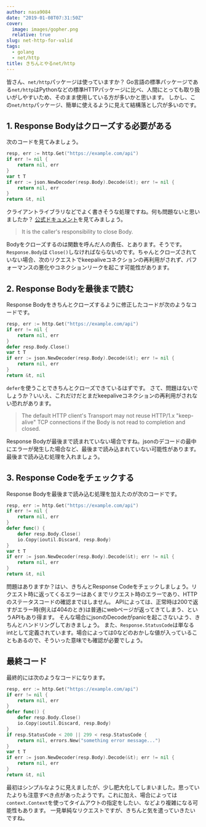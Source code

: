 ```yaml
---
author: nasa9084
date: "2019-01-08T07:31:50Z"
cover:
  image: images/gopher.png
  relative: true
slug: net-http-for-valid
tags:
  - golang
  - net/http
title: きちんとやるnet/http
---
```



皆さん、`net/http`パッケージは使っていますか？
Go言語の標準パッケージである`net/http`はPythonなどの標準HTTPパッケージに比べ、人間にとっても取り扱いがしやすいため、そのまま使用している方が多いかと思います。
しかし、この`net/http`パッケージ、簡単に使えるように見えて結構落とし穴が多いのです。

## 1. Response Bodyはクローズする必要がある

次のコードを見てみましょう。

``` go
resp, err := http.Get("https://example.com/api")
if err != nil {
    return nil, err
}
var t T
if err := json.NewDecoder(resp.Body).Decode(&t); err != nil {
    return nil, err
}
return &t, nil
```

クライアントライブラリなどでよく書きそうな処理ですね。何も問題ないと思いましたか？
[公式ドキュメント](https://golang.org/pkg/net/http/#Response.Body)を見てみましょう。

> It is the caller's responsibility to close Body.

Bodyをクローズするのは関数を呼んだ人の責任、とあります。そうです。`Response.Body`は `Close()`しなければならないのです。ちゃんとクローズされていない場合、次のリクエストでkeepaliveコネクションの再利用がされず、パフォーマンスの悪化やコネクションリークを起こす可能性があります。

## 2. Response Bodyを最後まで読む

Response Bodyをきちんとクローズするように修正したコードが次のようなコードです。

``` go
resp, err := http.Get("https://example.com/api")
if err != nil {
    return nil, err
}
defer resp.Body.Close()
var t T
if err := json.NewDecoder(resp.Body).Decode(&t); err != nil {
    return nil, err
}
return &t, nil
```

`defer`を使うことできちんとクローズできているはずです。
さて、問題はないでしょうか？いいえ、これだけだとまだkeepaliveコネクションの再利用がされない恐れがあります。

>  The default HTTP client's Transport may not reuse HTTP/1.x "keep-alive" TCP connections if the Body is not read to completion and closed.

Response Bodyが最後まで読まれていない場合ですね。jsonのデコードの最中にエラーが発生した場合など、最後まで読み込まれていない可能性があります。最後まで読み込む処理を入れましょう。

## 3. Response Codeをチェックする

Response Bodyを最後まで読み込む処理を加えたのが次のコードです。

``` go
resp, err := http.Get("https://example.com/api")
if err != nil {
    return nil, err
}
defer func() {
    defer resp.Body.Close()
    io.Copy(ioutil.Discard, resp.Body)
}
var t T
if err := json.NewDecoder(resp.Body).Decode(&t); err != nil {
    return nil, err
}
return &t, nil
```

問題はありますか？はい、きちんとResponse Codeをチェックしましょう。リクエスト時に返ってくるエラーはあくまでリクエスト時のエラーであり、HTTPのステータスコードの確認まではしません。
APIによっては、正常時は200で返すがエラー時(例えば404のとき)は普通にwebページが返ってきてしまう、というAPIもあり得ます。
そんな場合にjsonのDecodeがpanicを起こさないよう、きちんとハンドリングしておきましょう。
また、`Response.StatusCode`は単なるintとして定義されています。場合によっては0などのおかしな値が入っていることもあるので、そういった意味でも確認が必要でしょう。

## 最終コード

最終的には次のようなコードになります。

``` go
resp, err := http.Get("https://example.com/api")
if err != nil {
    return nil, err
}
defer func() {
    defer resp.Body.Close()
    io.Copy(ioutil.Discard, resp.Body)
}
if resp.StatusCode < 200 || 299 < resp.StatusCode {
    return nil, errors.New("something error message...")
}
var t T
if err := json.NewDecoder(resp.Body).Decode(&t); err != nil {
    return nil, err
}
return &t, nil
```

最初はシンプルなように見えましたが、少し肥大化してしまいました。思っていたよりも注意すべき点があったようです。これに加え、場合によっては`context.Context`を使ってタイムアウトの指定をしたい、などより複雑になる可能性もあります。
一見単純なリクエストですが、きちんと気を遣っていきたいですね。



